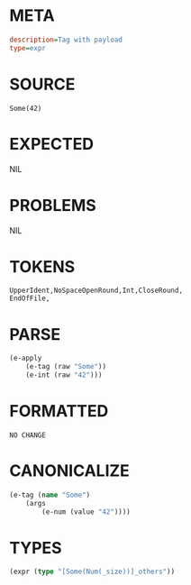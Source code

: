 # META
~~~ini
description=Tag with payload
type=expr
~~~
# SOURCE
~~~roc
Some(42)
~~~
# EXPECTED
NIL
# PROBLEMS
NIL
# TOKENS
~~~zig
UpperIdent,NoSpaceOpenRound,Int,CloseRound,
EndOfFile,
~~~
# PARSE
~~~clojure
(e-apply
	(e-tag (raw "Some"))
	(e-int (raw "42")))
~~~
# FORMATTED
~~~roc
NO CHANGE
~~~
# CANONICALIZE
~~~clojure
(e-tag (name "Some")
	(args
		(e-num (value "42"))))
~~~
# TYPES
~~~clojure
(expr (type "[Some(Num(_size))]_others"))
~~~
